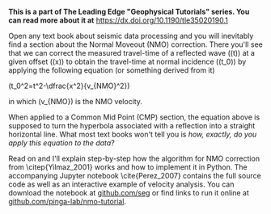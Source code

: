 **This is a part of The Leading Edge "Geophysical Tutorials" series. 
You can read more about it at** https://dx.doi.org/10.1190/tle35020190.1

Open any text book about seismic data processing and you will inevitably find a section about the Normal Moveout (NMO) correction. 
There you'll see that we can correct the measured travel-time of a reflected wave (\(t\)) at a given offset (\(x\)) to obtain the travel-time at normal incidence (\(t_0\)) by applying the following equation (or something derived from it)

\(t_0^2=t^2-\dfrac{x^2}{v_{NMO}^2}\)

in which \(v_{NMO}\) is the NMO velocity.

When applied to a Common Mid Point (CMP) section, the equation above is supposed to turn the hyperbola associated with a reflection into a straight horizontal line.
What most text books won't tell you is *how, exactly, do you apply this equation to the data*?

Read on and I'll explain step-by-step how the algorithm for NMO correction from \citep{Yilmaz_2001} works and how to implement it in Python.
The accompanying Jupyter notebook \cite{Perez_2007} contains the full source code as well as an interactive example of velocity analysis.
You can download the notebook at [github.com/seg](https://github.com/seg) or find links to run it online at [github.com/pinga-lab/nmo-tutorial](https://github.com/pinga-lab/nmo-tutorial).